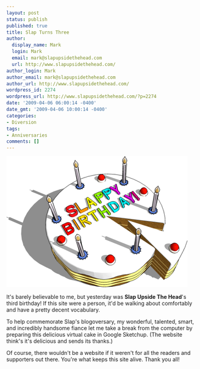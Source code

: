 ```yaml
---
layout: post
status: publish
published: true
title: Slap Turns Three
author:
  display_name: Mark
  login: Mark
  email: mark@slapupsidethehead.com
  url: http://www.slapupsidethehead.com/
author_login: Mark
author_email: mark@slapupsidethehead.com
author_url: http://www.slapupsidethehead.com/
wordpress_id: 2274
wordpress_url: http://www.slapupsidethehead.com/?p=2274
date: '2009-04-06 06:00:14 -0400'
date_gmt: '2009-04-06 10:00:14 -0400'
categories:
- Diversion
tags:
- Anniversaries
comments: []
---
```

![Slappy Birthday to me, Slappy birthday to me...](/wp-content/media/2009/04/slappy-birthday-2009.png "Slappy Birthday to me, Slappy birthday to me...")

It's barely believable to me, but yesterday was  **Slap Upside The Head**'s third birthday! If this site were a person, it'd be walking about comfortably and have a pretty decent vocabulary.

To help commemorate Slap's blogoversary, my wonderful, talented, smart, and incredibly handsome fiance let me take a break from the computer by preparing this delicious virtual cake in Google Sketchup. (The website think's it's delicious and sends its thanks.)

Of course, there wouldn't be a website if it weren't for all the readers and supporters out there. You're what keeps this site alive. Thank you all!

